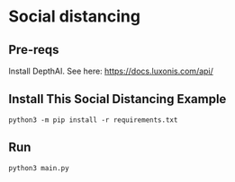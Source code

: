 # Social distancing

## Pre-reqs
Install DepthAI.  See here: https://docs.luxonis.com/api/

## Install This Social Distancing Example

```
python3 -m pip install -r requirements.txt
```

## Run

```
python3 main.py
```
